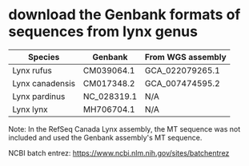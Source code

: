# download the Genbank formats of sequences from lynx genus

| Species         | Genbank     | From WGS assembly |
| --------------- | ----------- | ----------------- |
| Lynx rufus      | CM039064.1  | GCA_022079265.1   |
| Lynx canadensis | CM017348.2  | GCA_007474595.2   |
| Lynx pardinus   | NC_028319.1 | N/A               |
| Lynx lynx       | MH706704.1  | N/A               |

Note: In the RefSeq Canada Lynx assembly, the MT sequence was not included and used the Genbank assembly's MT sequence.

NCBI batch entrez: https://www.ncbi.nlm.nih.gov/sites/batchentrez

